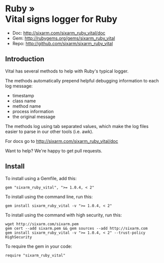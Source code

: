 # Ruby » <br> Vital signs logger for Ruby

* Doc: <http://sixarm.com/sixarm_ruby_vital/doc>
* Gem: <http://rubygems.org/gems/sixarm_ruby_vital>
* Repo: <http://github.com/sixarm/sixarm_ruby_vital>
<!--HEADER-SHUT-->


## Introduction

Vital has several methods to help with Ruby's typical logger.

The methods automatically prepend helpful debugging information 
to each log message:

  * timestamp
  * class name
  * method name
  * process information
  * the original message

The methods log using tab separated values, which make the
log files easier to parse in our other tools (i.e. awk).

For docs go to <http://sixarm.com/sixarm_ruby_vital/doc>

Want to help? We're happy to get pull requests.


<!--INSTALL-OPEN-->

## Install

To install using a Gemfile, add this:

    gem "sixarm_ruby_vital", ">= 1.0.4, < 2"

To install using the command line, run this:

    gem install sixarm_ruby_vital -v ">= 1.0.4, < 2"

To install using the command with high security, run this:

    wget http://sixarm.com/sixarm.pem
    gem cert --add sixarm.pem && gem sources --add http://sixarm.com
    gem install sixarm_ruby_vital -v ">= 1.0.4, < 2" --trust-policy HighSecurity

To require the gem in your code:

    require "sixarm_ruby_vital"

<!--INSTALL-SHUT-->
